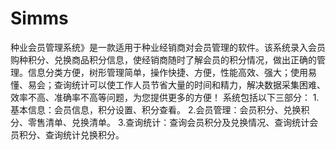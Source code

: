 # Simms
 种业会员管理系统》是一款适用于种业经销商对会员管理的软件。该系统录入会员购种积分、兑换商品积分信息，使经销商随时了解会员的积分情况，做出正确的管理。信息分类方便，树形管理简单，操作快捷、方便，性能高效、强大；使用易懂、易会；查询统计可以使工作人员节省大量的时间和精力，解决数据采集困难、效率不高、准确率不高等问题，为您提供更多的方便！  系统包括以下三部分：  1.基本信息：会员信息，积分设置、积分查看。  2.会员管理：会员积分、兑换积分、零售清单、兑换清单。  3.查询统计：查询会员积分及兑换情况、查询统计会员积分、查询统计兑换积分。
